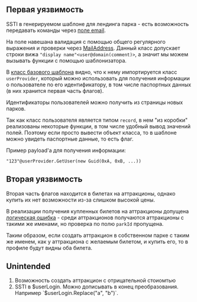 ## Первая уязвимость

SSTI в генерируемом шаблоне для лендинга парка - есть возможность передавать команды через [поле email](https://github.com/HackerDom/ctfcup-2021-AD/blob/f489b5b92102d18527c9557db9ebe1be46e3bfb0/services/ctfland/src/Service/Models/CreateParkRequestModel.cs). 

На поле навешана валидация с помощью общего регулярного выражения и проверки через [MailAddress](https://docs.microsoft.com/ru-ru/dotnet/api/system.net.mail.mailaddress?view=netframework-4.8). Данный класс допускает строки вижа `"display name"<user@domain(comment)>`, а значит мы можем вызывать функции с помощью шаблонизатора. 

В [класс базового шаблона](https://github.com/HackerDom/ctfcup-2021-AD/blob/f489b5b92102d18527c9557db9ebe1be46e3bfb0/services/ctfland/src/Service/Views/ParkLandingTemplate.cshtml) видно, что к нему импортируется класс `userProvider`, который можно использовать для получения информации о пользователе по его идентификатору, в том числе паспортных данных (в них хранится первая часть флагов). 

Идентификаторы пользователей можно получить из страницы новых парков. 

Так как класс пользователя является типом `record`, в нем "из коробки" реализованы некоторые функции, в том числе удобный вывод значений полей. Поэтому если просто вывести объект класса, то в шаблоне можно увидеть паспортные данные, то есть флаг.

Пример payload'а для получения информации:

```
"123"@userProvider.GetUser(new Guid(0xA, 0xB, ...))
```



## Вторая уязвимость

Вторая часть флагов находится в билетах на аттракционы, однако купить их нет возможности из-за слишком высокой цены.

В реализации получения купленных билетов на аттракционы допущена [логическая ошибка](https://github.com/HackerDom/ctfcup-2021-AD/blob/f489b5b92102d18527c9557db9ebe1be46e3bfb0/services/ctfland/src/Service/Controllers/AuthController.cs) - среди аттракционов получаются аттракционы с такими же именами, но проверка по полю `parkId` пропущена.

Таким образом, если создать аттракцион в собственном парке с таким же именем, как у аттракциона с желаемым билетом, и купить его, то в профиле будут видны оба билета.

## Unintended

1. Возможность создать аттракцион с отрицательной стоиомтью
2. SSTI в $userLogin. Можно дописывать в конец преобразования. Например `$userLogin.Replace("a", "b")`.
